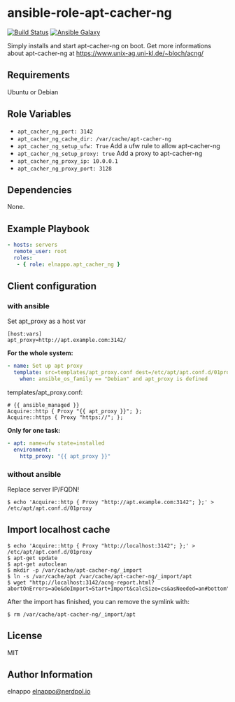 # ansible-role-apt-cacher-ng
[![Build Status](https://travis-ci.org/elnappo/ansible-role-apt-cacher-ng.svg?branch=master)](https://travis-ci.org/elnappo/ansible-role-apt-cacher-ng) [![Ansible Galaxy](https://img.shields.io/badge/galaxy-elnappo.apt--cacher--ng-blue.svg?style=flat)](https://galaxy.ansible.com/elnappo/apt-cacher-ng/)

Simply installs and start apt-cacher-ng on boot. Get more informations about apt-cacher-ng at https://www.unix-ag.uni-kl.de/~bloch/acng/

## Requirements
Ubuntu or Debian

## Role Variables
* `apt_cacher_ng_port: 3142`
* `apt_cacher_ng_cache_dir: /var/cache/apt-cacher-ng`
* `apt_cacher_ng_setup_ufw: True` Add a ufw rule to allow apt-cacher-ng
* `apt_cacher_ng_setup_proxy: true` Add a proxy to apt-cacher-ng
* `apt_cacher_ng_proxy_ip: 10.0.0.1`
* `apt_cacher_ng_proxy_port: 3128`

## Dependencies
None.

## Example Playbook

```yaml
- hosts: servers
  remote_user: root
  roles:
   - { role: elnappo.apt_cacher_ng }
```

## Client configuration
### with ansible
Set apt_proxy as a host var

	[host:vars]
	apt_proxy=http://apt.example.com:3142/

**For the whole system:**

```yaml
- name: Set up apt proxy
  template: src=templates/apt_proxy.conf dest=/etc/apt/apt.conf.d/01proxy owner=root group=root mode=0644
    when: ansible_os_family == "Debian" and apt_proxy is defined
```

templates/apt_proxy.conf:

	# {{ ansible_managed }}
	Acquire::http { Proxy "{{ apt_proxy }}"; };
	Acquire::https { Proxy "https://"; };

**Only for one task:**

```yaml
- apt: name=ufw state=installed
  environment:
    http_proxy: "{{ apt_proxy }}"
```

### without ansible
Replace server IP/FQDN!

	$ echo 'Acquire::http { Proxy "http://apt.example.com:3142"; };' > /etc/apt/apt.conf.d/01proxy

## Import localhost cache

	$ echo 'Acquire::http { Proxy "http://localhost:3142"; };' > /etc/apt/apt.conf.d/01proxy
	$ apt-get update
	$ apt-get autoclean
	$ mkdir -p /var/cache/apt-cacher-ng/_import
	$ ln -s /var/cache/apt /var/cache/apt-cacher-ng/_import/apt
	$ wget "http://localhost:3142/acng-report.html?abortOnErrors=aOe&doImport=Start+Import&calcSize=cs&asNeeded=an#bottom"

After the import has finished, you can remove the symlink with:

	$ rm /var/cache/apt-cacher-ng/_import/apt

## License

MIT

## Author Information

elnappo <elnappo@nerdpol.io>
